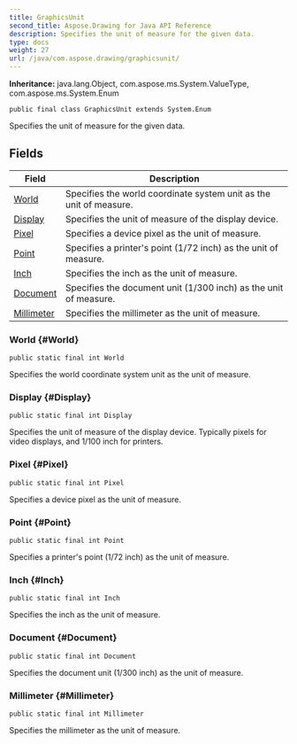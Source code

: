 ```yaml
---
title: GraphicsUnit
second_title: Aspose.Drawing for Java API Reference
description: Specifies the unit of measure for the given data.
type: docs
weight: 27
url: /java/com.aspose.drawing/graphicsunit/
---
```

**Inheritance:**
java.lang.Object, com.aspose.ms.System.ValueType, com.aspose.ms.System.Enum
```
public final class GraphicsUnit extends System.Enum
```

Specifies the unit of measure for the given data.
## Fields

| Field | Description |
| --- | --- |
| [World](#World) | Specifies the world coordinate system unit as the unit of measure. |
| [Display](#Display) | Specifies the unit of measure of the display device. |
| [Pixel](#Pixel) | Specifies a device pixel as the unit of measure. |
| [Point](#Point) | Specifies a printer's point (1/72 inch) as the unit of measure. |
| [Inch](#Inch) | Specifies the inch as the unit of measure. |
| [Document](#Document) | Specifies the document unit (1/300 inch) as the unit of measure. |
| [Millimeter](#Millimeter) | Specifies the millimeter as the unit of measure. |
### World {#World}
```
public static final int World
```


Specifies the world coordinate system unit as the unit of measure.

### Display {#Display}
```
public static final int Display
```


Specifies the unit of measure of the display device. Typically pixels for video displays, and 1/100 inch for printers.

### Pixel {#Pixel}
```
public static final int Pixel
```


Specifies a device pixel as the unit of measure.

### Point {#Point}
```
public static final int Point
```


Specifies a printer's point (1/72 inch) as the unit of measure.

### Inch {#Inch}
```
public static final int Inch
```


Specifies the inch as the unit of measure.

### Document {#Document}
```
public static final int Document
```


Specifies the document unit (1/300 inch) as the unit of measure.

### Millimeter {#Millimeter}
```
public static final int Millimeter
```


Specifies the millimeter as the unit of measure.

